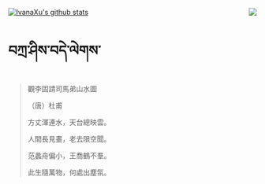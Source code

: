 [![IvanaXu's github stats](https://github-readme-stats.vercel.app/api?username=IvanaXu&show_icons=true&theme=vue-dark)](https://github.com/anuraghazra/github-readme-stats)
<img align="right" src="https://github-readme-stats.vercel.app/api/top-langs/?username=IvanaXu&langs_count=3&theme=graywhite" />
# བཀྲ་ཤིས་བདེ་ལེགས་
> 觀李固請司馬弟山水圖
> 
> （唐）杜甫
> 
> 方丈渾連水，天台總映雲。
> 
> 人間長見畫，老去限空聞。
> 
> 范蠡舟偏小，王喬鶴不羣。
> 
> 此生隨萬物，何處出塵氛。
>